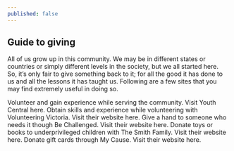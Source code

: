 ```yaml
---
published: false
---
```

## Guide to giving

All of us grow up in this community. We may be in different states or countries or simply different levels in the society, but we all started here. So, it’s only fair to give something back to it; for all the good it has done to us and all the lessons it has taught us. Following are a few sites that you may find extremely useful in doing so.

Volunteer and gain experience while serving the community. Visit Youth Central here.
Obtain skills and experience while volunteering with Volunteering Victoria. Visit their website here.
Give a hand to someone who needs it though Be Challenged. Visit their website here.
Donate toys or books to underprivileged children with The Smith Family. Visit their website here.
Donate gift cards through My Cause. Visit their website here.
